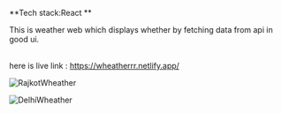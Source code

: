 **Tech stack:React ** <br>

This is weather web which displays whether by fetching data from api in good ui. <br><br>

here is live link : https://wheatherrr.netlify.app/  <br>

![RajkotWheather](https://github.com/user-attachments/assets/3054fb02-c8be-417f-bd9f-ef74e6fa4eac)

![DelhiWheather](https://github.com/user-attachments/assets/cf700c41-3f7a-47af-be64-49b75b955dfe)
